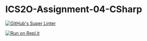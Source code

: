 # ICS2O-Assignment-04-CSharp

[![GitHub's Super Linter](https://github.com/Kenny-Le-281/ICS2O-Assignment-04-CSharp/workflows/GitHub's%20Super%20Linter/badge.svg)](https://github.com/Kenny-Le-281/ICS2O-Assignment-04-CSharp/actions)

[![Run on Repl.it](https://repl.it/badge/github/Kenny-Le-281/ICS2O-Assignment-04-CSharp)](https://repl.it/github/Kenny-Le-281/ICS2O-Assignment-04-CSharp)
